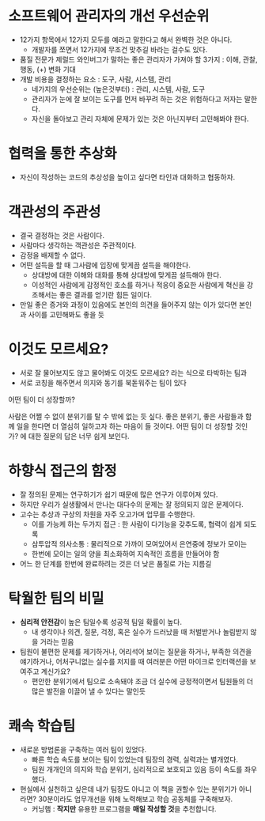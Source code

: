 # 소프트웨어 관리자의 개선 우선순위
- 12가지 항목에서 12가지 모두를 예라고 말한다고 해서 완벽한 것은 아니다.
  - 개발자를 쪼면서 12가지에 무조건 맞추길 바라는 걸수도 있다.
- 품질 전문가 제럴드 와인버그가 말하는 좋은 관리자가 가져야 할 3가지 : 이해, 관찰, 행동, (+) 변화 기대
- 개발 비용을 결정하는 요소 : 도구, 사람, 시스템, 관리
  - 네가지의 우선순위는 (높은것부터) : 관리, 시스템, 사람, 도구
  - 관리자가 눈에 잘 보이는 도구를 먼저 바꾸려 하는 것은 위험하다고 저자는 말한다.
  - 자신을 돌아보고 관리 자체에 문제가 있는 것은 아닌지부터 고민해봐야 한다. 

# 협력을 통한 추상화
- 자신이 작성하는 코드의 추상성을 높이고 싶다면 타인과 대화하고 협동하자. 

# 객관성의 주관성
- 결국 결정하는 것은 사람이다.
- 사람마다 생각하는 객관성은 주관적이다.
- 감정을 배제할 수 없다.
- 어떤 설득을 할 때 그사람에 입장에 맞게끔 설득을 해야한다.
  - 상대방에 대한 이해와 대화를 통해 상대방에 맞게끔 설득해야 한다.
  - 이성적인 사람에게 감정적인 호소를 하거나 적응이 중요한 사람에게 혁신을 강조해서는 좋은 결과를 얻기란 힘든 일이다.
- 만일 좋은 증거와 과정이 있음에도 본인의 의견을 들어주지 않는 이가 있다면 본인과 사이를 고민해봐도 좋을 듯 

# 이것도 모르세요?
- 서로 잘 물어보지도 않고 물어봐도 이것도 모르세요? 라는 식으로 타박하는 팀과 
- 서로 코칭을 해주면서 의지와 동기를 북돋워주는 팀이 있다

어떤 팀이 더 성장할까? 

사람은 어쩔 수 없이 분위기를 탈 수 밖에 없는 듯 싶다.
좋은 분위기, 좋은 사람들과 함께 일을 한다면 더 열심히 일하고자 하는 마음이 들 것이다.
어떤 팀이 더 성장할 것인가? 에 대한 질문의 답은 너무 쉽게 보인다.

# 하향식 접근의 함정
- 잘 정의된 문제는 연구하기가 쉽기 때문에 많은 연구가 이루어져 있다.
- 하지만 우리가 실생활에서 만나는 대다수의 문제는 잘 정의되지 않은 문제이다.
- 고수는 추상과 구상의 차원을 자주 오고가며 업무를 수행한다. 
  - 이를 가능케 하는 두가지 접근 : 한 사람이 다기능을 갖추도록, 협력이 쉽게 되도록 
  - 삼투압적 의사소통 : 물리적으로 가까이 모여있어서 은연중에 정보가 모이는
  - 한번에 모이는 일의 양을 최소화하여 지속적인 흐름을 만들어야 함 
- 어느 한 단계를 한번에 완료하려는 것은 더 낮은 품질로 가는 지름길 

# 탁월한 팀의 비밀
- **심리적 안전감**이 높은 팀일수록 성공적 팀일 확률이 높다.
  - 내 생각이나 의견, 질문, 걱정, 혹은 실수가 드러났을 때 처벌받거나 놀림받지 않을 거라는 믿음 
- 팀원이 불편한 문제를 제기하거나, 어리석어 보이는 질문을 하거나, 부족한 의견을 얘기하거나, 어처구니없는 실수를 저지를 때 여러분은 어떤 마이크로 인터랙션을 보여주고 계신가요?
  - 편안한 분위기에서 팀으로 소속돼야 조금 더 실수에 긍정적이면서 팀원들의 더 많은 발전을 이끌어 낼 수 있다는 말인듯 

# 쾌속 학습팀
- 새로운 방법론을 구축하는 여러 팀이 있었다. 
  - 빠른 학습 속도를 보이는 팀이 있었는데 팀장의 경력, 실력과는 별개였다.
  - 팀원 개개인의 의지와 학습 분위기, 심리적으로 보호되고 있음 등이 속도를 좌우했다.
- 현실에서 실천하고 싶은데 내가 팀장도 아니고 이 책을 권할수 있는 분위기가 아니라면? 30분이라도 업무개선을 위해 노력해보고 학습 공동체를 구축해보자. 
  - 커닝햄 : **작지만** 유용한 프로그램을 **매일 작성할 것**을 추천합니다.
